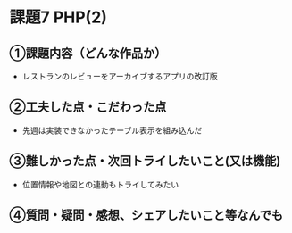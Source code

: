 # 課題7 PHP(2)

## ①課題内容（どんな作品か）
- レストランのレビューをアーカイブするアプリの改訂版

## ②工夫した点・こだわった点
- 先週は実装できなかったテーブル表示を組み込んだ

## ③難しかった点・次回トライしたいこと(又は機能)
- 位置情報や地図との連動もトライしてみたい

## ④質問・疑問・感想、シェアしたいこと等なんでも
